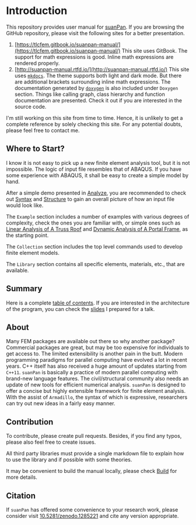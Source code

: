 # Introduction

This repository provides user manual for [suanPan](https://tlcfem.github.io/suanPan/). If you are browsing the GitHub
repository, please visit the following sites for a better
presentation.

1. [https://tlcfem.gitbook.io/suanpan-manual/](https://tlcfem.gitbook.io/suanpan-manual/) This site uses GitBook. The
   support for math expressions is good. Inline math expressions are rendered properly.
2. [http://suanpan-manual.rtfd.io/](http://suanpan-manual.rtfd.io/) This site uses [`mkdocs`](https://www.mkdocs.org/).
   The theme supports both light and dark mode. But there are additional brackets surrounding inline math expressions.
   The documentation generated by [`doxygen`](https://www.doxygen.nl/) is also included under `Doxygen` section. Things
   like calling graph, class hierarchy and function documentation are presented. Check it out if you are interested in
   the source code.

I'm still working on this site from time to time. Hence, it is unlikely to get a complete reference by solely checking
this site. For any potential doubts, please feel free to contact me.

## Where to Start?

I know it is not easy to pick up a new finite element analysis tool, but it is not impossible. The logic of input file
resembles that of ABAQUS. If you have some experience with ABAQUS, it shall be easy to create a simple model by hand.

After a simple demo presented in [Analyze](Basic/Analyze.md), you are recommended to check
out [Syntax](Basic/Syntax.md) and [Structure](Basic/Structure.md) to gain an overall picture of how an input file
would look like.

The `Example` section includes a number of examples with various degrees of complexity, check the ones you are familiar
with, or simple ones such as [Linear Analysis of A Truss Roof](Example/Structural/Statics/truss-roof.md)
and [Dynamic Analysis of A Portal Frame](Example/Structural/Dynamics/dynamic-analysis-of-a-portal-frame.md), as the
starting point.

The `Collection` section includes the top level commands used to develop finite element models.

The `Library` section contains all specific elements, materials, etc., that are available.

## Summary

Here is a complete [table of contents](SUMMARY.md). If you are interested in the architecture of the program, you can
check the [slides](ARCH.pdf) I prepared for a talk.

## About

Many FEM packages are available out there so why another package? Commercial packages are great, but may be too
expensive for individuals to get access to. The limited extensibility is another pain in the butt. Modern programming
paradigms for parallel computing have evolved a lot in recent years. C++ itself has also received a huge amount of
updates starting from `C++11`. `suanPan` is basically a practice of modern parallel computing with brand-new language
features. The civil/structural community also needs an update of new tools for efficient numerical analysis. `suanPan`
is designed to offer a concise but highly extensible framework for finite element analysis. With the assist
of `Armadillo`, the syntax of which is expressive, researchers can try out new ideas in a fairly easy manner.

## Contribution

To contribute, please create pull requests. Besides, if you find any typos, please also feel free to create issues.

All third party libraries must provide a single markdown file to explain how to use the library and if possible with
some theories.

It may be convenient to build the manual locally, please check [Build](Basic/Build.md) for more details.

## Citation

If `suanPan` has offered some convenience to your research work, please consider
visit [10.5281/zenodo.1285221](https://doi.org/10.5281/zenodo.1285221) and cite any version appropriate.
